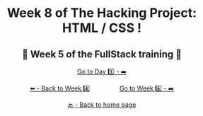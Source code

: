 <h1 align="center">Week 8 of The Hacking Project: HTML / CSS !</h1>

<h2 align="center">🎉 Week 5 of the FullStack training 🎉</h2>

<div align="center">

  [Go to Day 1️⃣ - ➡️](https://github.com/BenjaminCharmes/THP_FullStack/tree/main/Week_5/Day_1)

</div>

<div align="center">
  
  [⬅️ - Back to Week 4️⃣](https://github.com/BenjaminCharmes/THP_FullStack/tree/main/Week_4)
  &nbsp;&nbsp;&nbsp;&nbsp;&nbsp;&nbsp;&nbsp;&nbsp;&nbsp;&nbsp;&nbsp;&nbsp;&nbsp;&nbsp;&nbsp;
  [Go to Week 6️⃣ - ➡️](https://github.com/BenjaminCharmes/THP_FullStack/tree/main/Week_6)

</div>

<div align="center">

  [🔙 - Back to home page](https://github.com/BenjaminCharmes/THP_FullStack)

</div>
